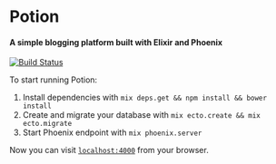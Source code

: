 # Potion
#### A simple blogging platform built with Elixir and Phoenix
[![Build Status](https://travis-ci.org/wsharp07/potion.svg?branch=master)](https://travis-ci.org/wsharp07/potion)

To start running Potion:

  1. Install dependencies with `mix deps.get && npm install && bower install`
  2. Create and migrate your database with `mix ecto.create && mix ecto.migrate`
  3. Start Phoenix endpoint with `mix phoenix.server`

Now you can visit [`localhost:4000`](http://localhost:4000) from your browser.
